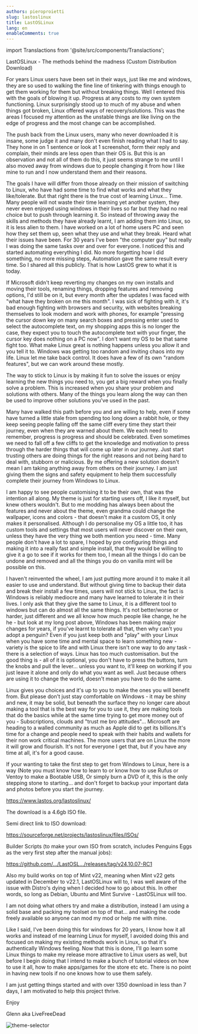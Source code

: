 ```yaml
---
authors: pieroproietti
slug: lastoslinux
title: LastOSLinux
lang: en
enableComments: true
---
```

import Translactions from '@site/src/components/Translactions';

<Translactions />

LastOSLinux - The methods behind the madness (Custom Distribution Download)

For years Linux users have been set in their ways, just like me and windows, they are so used to walking the fine line of tinkering with things enough to get them working for them but without breaking things. Well I entered this with the goals of blowing it up. Progress at any costs to my own system functioning. Linux surprisingly stood up to much of my abuse and when things got broken, Linux offered ways of recovery/solutions. This was the areas I focused my attention as the unstable things are like living on the edge of progress and the most change can be accomplished.

The push back from the Linux users, many who never downloaded it is insane, some judge it and many don't even finish reading what I had to say. They hone in on 1 sentence or look at 1 screenshot, form their reply and complain, their minds are less open than their OS is. But this is an observation and not all of them do this, it just seems strange to me until I also moved away from windows due to people changing it from how I like mine to run and I now understand them and their reasons.

The goals I have will differ from those already on their mission of switching to Linux, who have had some time to find what works and what they like/tolerate. But that right there is the true cost of learning Linux... Time. Many people will not waste their time learning yet another system, they never even enjoyed using windows in their lives so far but they had no real choice but to push through learning it. So instead of throwing away the skills and methods they have already learnt, I am adding them into Linux, so it is less alien to them. I have worked on a lot of home users PC and seen how they set them up, seen what they use and what they break. Heard what their issues have been. For 30 years I've been "the computer guy" but really I was doing the same tasks over and over for everyone. I noticed this and started automating everything I did. No more forgetting how I did something, no more missing steps, Automation gave the same result every time. So I shared all this publicly. That is how LastOS grew to what it is today.

If Microsoft didn't keep reverting my changes on my own installs and moving their tools, renaming things, dropping features and removing options, I'd still be on it, but every month after the updates I was faced with "what have they broken on me this month". I was sick of fighting with it, it's bad enough fighting with browsers and security, with websites breaking themselves to look modern and work with phones, for example "pressing the cursor down key on many search boxes and pressing enter used to select the autocomplete text, on my shopping apps this is no longer the case, they expect you to touch the autocomplete text with your finger, the cursor key does nothing on a PC now". I don't want my OS to be that same fight too. What make Linux great is nothing happens unless you allow it and you tell it to. Windows was getting too random and inviting chaos into my life. Linux let me take back control. It does have a few of its own "random features", but we can work around these mostly.

The way to stick to Linux is by making it fun to solve the issues or enjoy learning the new things you need to, you get a big reward when you finally solve a problem. This is increased when you share your problem and solutions with others. Many of the things you learn along the way can then be used to improve other solutions you've used in the past.

Many have walked this path before you and are willing to help, even if some have turned a little stale from spending too long down a rabbit hole, or they keep seeing people falling off the same cliff every time they start their journey, even when they are warned about them. We each need to remember, progress is progress and should be celebrated. Even sometimes we need to fall off a few cliffs to get the knowledge and motivation to press through the harder things that will come up later in our journey. Just start trusting others are doing things for the right reasons and not being hard to deal with, stubborn or malicious. By me offering a new solution doesn't mean I am taking anything away from others on their journey. I am just giving them the signs and safety equipment to help them successfully complete their journey from Windows to Linux.

I am happy to see people customising it to be their own, that was the intention all along. My theme is just for starting users off, I like it myself, but knew others wouldn't. But to me modding has always been about the features and never about the theme, even grandma could change the wallpaper, icons and colors - that doesn't make it a custom OS, it only makes it personalised. Although I do personalise my OS a little too, it has custom tools and settings that most users will never discover on their own, unless they have the very thing we both mention you need - time. Many people don't have a lot to spare, I hoped by pre configuring things and making it into a really fast and simple install, that they would be willing to give it a go to see if it works for them too, I mean all the things I do can be undone and removed and all the things you do on vanilla mint will be possible on this.

I haven't reinvented the wheel, I am just putting more around it to make it all easier to use and understand. But without giving time to backup their data and break their install a few times, users will not stick to Linux, the fact is Windows is reliably mediocre and many have learned to tolerate it in their lives. I only ask that they give the same to Linux, it is a different tool to windows but can do almost all the same things. It's not better/worse or harder, just different and we all know how much people like change, he he he - but look at my long post above, Windows has been making major changes for years, if you've learnt to tolerate all that, then why can't you adopt a penguin? Even if you just keep both and "play" with your Linux when you have some time and mental space to learn something new - variety is the spice to life and with Linux there isn't one way to do any task - there is a selection of ways. Linux has too much customisation. but the good thing is - all of it is optional, you don't have to press the buttons, turn the knobs and pull the lever... unless you want to, it'll keep on working if you just leave it alone and only do what you want as well. Just because others are using it to change the world, doesn't mean you have to do the same. 

Linux gives you choices and it's up to you to make the ones you will benefit from. But please don't just stay comfortable on Windows - it may be shiny and new, it may be solid, but beneath the surface they no longer care about making a tool that is the best way for you to use it, they are making tools that do the basics while at the same time trying to get more money out of you - Subscriptions, clouds and "trust me bro attitudes"... Microsoft are heading to a walled community as much as Apple did to get its billions.It's time for a change and people need to speak with their habits and wallets for their non work critical machines. The more users that are on Linux the more it will grow and flourish. It's not for everyone I get that, but if you have any time at all, it's for a good cause.

If your wanting to take the first step to get from Windows to Linux, here is a way (Note you must know how to learn to or know how to use Rufus or Ventoy to make a Bootable USB, Or simply burn a DVD of it, this is the only stepping stone to starting... and don't forget to backup your important data and photos before you start the journey.

https://www.lastos.org/lastoslinux/ 

The download is a 4.6gb ISO file.

Semi direct link to ISO download: 

https://sourceforge.net/projects/lastoslinux/files/ISOs/

Builder Scripts (to make your own ISO from scratch, includes Penguins Eggs as the very first step after the manual jobs):

https://github.com/.../LastOSL.../releases/tag/v24.10.07-RC1

Also my build works on top of Mint v22, meaning when Mint v22 gets updated in December to v22.1, LastOSLinux will to, I was well aware of the issue with Distro's dying when I decided how to go about this. In other words, so long as Debian, Ubuntu and Mint Survive - LastOSLinux will too.

I am not doing what others try and make a distribution, instead I am using a solid base and packing my toolset on top of that... and making the code freely available so anyone can mod my mod or help me with mine.

Like I said, I've been doing this for windows for 20 years, I know how it all works and instead of me learning Linux for myself, I avoided doing this and focused on making my existing methods work in Linux, so that it's authentically Windows feeling. Now that this is done, I'll go learn some Linux things to make my release more attractive to Linux users as well, but before I begin doing that I intend to make a bunch of tutorial videos on how to use it all, how to make apps/games for the store etc etc. There is no point in having new tools if no one knows how to use them safely.

I am just getting things started and with over 1350 download in less than 7 days, I am motivated to help this project thrive.

Enjoy

Glenn aka LiveFreeDead

![theme-selector](https://www.lastos.org/lastoslinux/assets/images/Desktop-ThemeSelector.jpg)